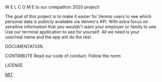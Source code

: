W E L C O M E to our creepathon 2020 project!

The goal of this project is to make it easier for Venmo users to see which personal data is publicly available via Venmo's API. With extra focus on sensitive information that you wouldn't want your employer or family to see. Use our terminal application to see for yourself. All we need is your user/real name and the app will do the rest.

DOCUMENTATION

CONTRIBUTE
Read our code of conduct.
Follow the norm

LICENSE

[MIT](https://github.com/krusts31/venmo_data_base_analysis/blob/main/LICENSE)
